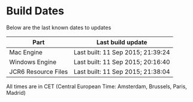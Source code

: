 # Build Dates

Below are the last known dates to updates

Part | Last build update
-----|-----
Mac Engine | Last built: 11 Sep 2015; 21:39:24
Windows Engine | Last built: 11 Sep 2015; 20:16:40
JCR6 Resource Files | Last built: 11 Sep 2015; 21:38:04
All times are in CET (Central European Time: Amsterdam, Brussels, Paris, Madrid)



